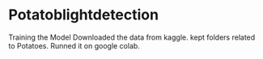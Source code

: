 # Potatoblightdetection
Training the Model
Downloaded the data from kaggle.
kept folders related to Potatoes.
Runned it on google colab.
